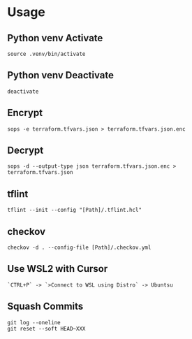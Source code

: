 # Usage


## Python venv Activate

```
source .venv/bin/activate
```

## Python venv Deactivate

```
deactivate
```

## Encrypt

```
sops -e terraform.tfvars.json > terraform.tfvars.json.enc
```

## Decrypt

```
sops -d --output-type json terraform.tfvars.json.enc > terraform.tfvars.json
```

## tflint

```
tflint --init --config "[Path]/.tflint.hcl"
```

## checkov

```
checkov -d . --config-file [Path]/.checkov.yml
```

## Use WSL2 with Cursor

```
`CTRL+P` -> `>Connect to WSL using Distro` -> Ubuntsu
```

## Squash Commits

```
git log --oneline
git reset --soft HEAD~XXX
```

